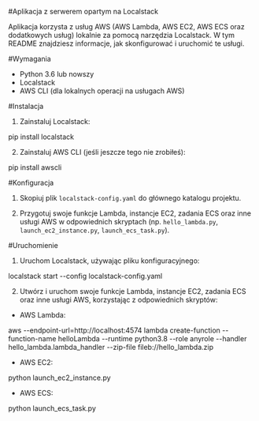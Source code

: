 #Aplikacja z serwerem opartym na Localstack

Aplikacja korzysta z usług AWS (AWS Lambda, AWS EC2, AWS ECS oraz dodatkowych usług) lokalnie za pomocą narzędzia Localstack. W tym README znajdziesz informacje, jak skonfigurować i uruchomić te usługi.

#Wymagania

- Python 3.6 lub nowszy
- Localstack
- AWS CLI (dla lokalnych operacji na usługach AWS)

#Instalacja

1. Zainstaluj Localstack:

pip install localstack

2. Zainstaluj AWS CLI (jeśli jeszcze tego nie zrobiłeś):

pip install awscli

#Konfiguracja

1. Skopiuj plik `localstack-config.yaml` do głównego katalogu projektu.

2. Przygotuj swoje funkcje Lambda, instancje EC2, zadania ECS oraz inne usługi AWS w odpowiednich skryptach (np. `hello_lambda.py`, `launch_ec2_instance.py`, `launch_ecs_task.py`).

#Uruchomienie

1. Uruchom Localstack, używając pliku konfiguracyjnego:

localstack start --config localstack-config.yaml

2. Utwórz i uruchom swoje funkcje Lambda, instancje EC2, zadania ECS oraz inne usługi AWS, korzystając z odpowiednich skryptów:

- AWS Lambda:

aws --endpoint-url=http://localhost:4574 lambda create-function --function-name helloLambda --runtime python3.8 --role anyrole --handler hello_lambda.lambda_handler --zip-file fileb://hello_lambda.zip

- AWS EC2:

python launch_ec2_instance.py

- AWS ECS:

python launch_ecs_task.py
